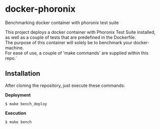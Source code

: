 # docker-phoronix
Benchmarking docker container with phoronix test suite

This project deploys a docker container with Phoronix Test Suite installed, as well as a couple of tests that are predefined in the Dockerfile.  
The purpose of this container will solely be to benchmark your docker-machine.  
For ease of use, a couple of 'make commands' are supplied within this repo.` 

## Installation


After cloning the repository, just execute these commands:

**Deployment**  

```
$ make bench_deploy
```


**Execution**

```
$ make bench
```
